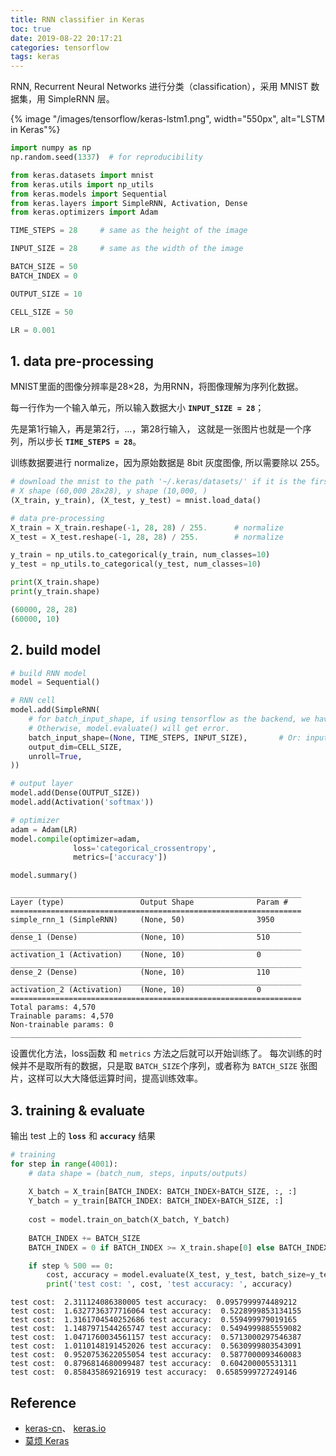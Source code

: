 ```yaml
---
title: RNN classifier in Keras
toc: true
date: 2019-08-22 20:17:21
categories: tensorflow
tags: keras
---
```


RNN, Recurrent Neural Networks 进行分类（classification），采用 MNIST 数据集，用 SimpleRNN 层。

<!-- more -->

{% image "/images/tensorflow/keras-lstm1.png", width="550px", alt="LSTM in Keras"%}

```python
import numpy as np
np.random.seed(1337)  # for reproducibility

from keras.datasets import mnist
from keras.utils import np_utils
from keras.models import Sequential
from keras.layers import SimpleRNN, Activation, Dense
from keras.optimizers import Adam

TIME_STEPS = 28     # same as the height of the image

INPUT_SIZE = 28     # same as the width of the image

BATCH_SIZE = 50
BATCH_INDEX = 0

OUTPUT_SIZE = 10

CELL_SIZE = 50

LR = 0.001
```

## 1. data pre-processing

MNIST里面的图像分辨率是28×28，为用RNN，将图像理解为序列化数据。

每一行作为一个输入单元，所以输入数据大小 **`INPUT_SIZE = 28`**； 

先是第1行输入，再是第2行，…，第28行输入， 这就是一张图片也就是一个序列，所以步长 **`TIME_STEPS = 28`**。

训练数据要进行 normalize，因为原始数据是 8bit 灰度图像, 所以需要除以 255。

```python
# download the mnist to the path '~/.keras/datasets/' if it is the first time to be called
# X shape (60,000 28x28), y shape (10,000, )
(X_train, y_train), (X_test, y_test) = mnist.load_data()

# data pre-processing
X_train = X_train.reshape(-1, 28, 28) / 255.      # normalize
X_test = X_test.reshape(-1, 28, 28) / 255.        # normalize

y_train = np_utils.to_categorical(y_train, num_classes=10)
y_test = np_utils.to_categorical(y_test, num_classes=10)
```

```python
print(X_train.shape)
print(y_train.shape)

(60000, 28, 28)
(60000, 10)
```

## 2. build model


```python
# build RNN model
model = Sequential()

# RNN cell
model.add(SimpleRNN(
    # for batch_input_shape, if using tensorflow as the backend, we have to put None for the batch_size.
    # Otherwise, model.evaluate() will get error.
    batch_input_shape=(None, TIME_STEPS, INPUT_SIZE),       # Or: input_dim=INPUT_SIZE, input_length=TIME_STEPS,
    output_dim=CELL_SIZE,
    unroll=True,
))
```


```python
# output layer
model.add(Dense(OUTPUT_SIZE))
model.add(Activation('softmax'))

# optimizer
adam = Adam(LR)
model.compile(optimizer=adam,
              loss='categorical_crossentropy',
              metrics=['accuracy'])

model.summary()
```

    _________________________________________________________________
    Layer (type)                 Output Shape              Param #   
    =================================================================
    simple_rnn_1 (SimpleRNN)     (None, 50)                3950      
    _________________________________________________________________
    dense_1 (Dense)              (None, 10)                510       
    _________________________________________________________________
    activation_1 (Activation)    (None, 10)                0         
    _________________________________________________________________
    dense_2 (Dense)              (None, 10)                110       
    _________________________________________________________________
    activation_2 (Activation)    (None, 10)                0         
    =================================================================
    Total params: 4,570
    Trainable params: 4,570
    Non-trainable params: 0
    _________________________________________________________________


设置优化方法，loss函数 和 `metrics` 方法之后就可以开始训练了。 每次训练的时候并不是取所有的数据，只是取 `BATCH_SIZE`个序列，或者称为 `BATCH_SIZE` 张图片，这样可以大大降低运算时间，提高训练效率。

## 3. training & evaluate

输出 test 上的 **`loss`** 和 **`accuracy`** 结果


```python
# training
for step in range(4001):
    # data shape = (batch_num, steps, inputs/outputs)
    
    X_batch = X_train[BATCH_INDEX: BATCH_INDEX+BATCH_SIZE, :, :]
    Y_batch = y_train[BATCH_INDEX: BATCH_INDEX+BATCH_SIZE, :]
    
    cost = model.train_on_batch(X_batch, Y_batch)
    
    BATCH_INDEX += BATCH_SIZE
    BATCH_INDEX = 0 if BATCH_INDEX >= X_train.shape[0] else BATCH_INDEX

    if step % 500 == 0:
        cost, accuracy = model.evaluate(X_test, y_test, batch_size=y_test.shape[0], verbose=False)
        print('test cost: ', cost, 'test accuracy: ', accuracy)
```

    test cost:  2.311124086380005 test accuracy:  0.0957999974489212
    test cost:  1.6327736377716064 test accuracy:  0.5228999853134155
    test cost:  1.3161704540252686 test accuracy:  0.559499979019165
    test cost:  1.1487971544265747 test accuracy:  0.5494999885559082
    test cost:  1.0471760034561157 test accuracy:  0.5713000297546387
    test cost:  1.0110148191452026 test accuracy:  0.5630999803543091
    test cost:  0.9520753622055054 test accuracy:  0.5877000093460083
    test cost:  0.8796814680099487 test accuracy:  0.604200005531311
    test cost:  0.858435869216919 test accuracy:  0.6585999727249146


## Reference

- [keras-cn][1]、 [keras.io][2]
- [莫烦 Keras][4]

[1]: https://keras-cn.readthedocs.io/en/latest/backend/
[2]: https://keras.io/
[4]: https://morvanzhou.github.io/tutorials/machine-learning/keras/